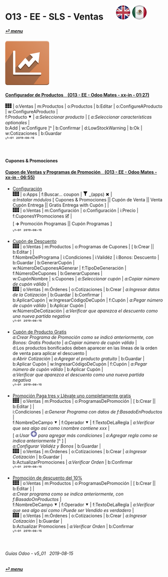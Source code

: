 # O13 - EE - SLS - Ventas &nbsp;&nbsp;&nbsp;&nbsp; [![en-uk](/doc/img/flg/en-uk-flg-btn-sml.png)](/en-uk/o13/ee/sls/en-uk-o13-ee-sls-sales-guides.md) [ ![es-mx](/doc/img/flg/es-mx-flg-btn-sml.png)](/es-mx/o13/ee/sls/es-mx-o13-ee-sls-sales-guides.md)
#### [_&#x23CE; menu_](/es-mx/o13/ee/es-mx-o13-ee-guides-menu.md "Regresar al menú de EE")  
### ![sls](/doc/img/app/big/sls.png)
[ⱽ¹²³⁴⁵⁶⁷⁸⁹⁰⁻]: # (ⱽ¹²³⁴⁵⁶⁷⁸⁹⁰⁻)

#### [Configurador de Productos &nbsp;&nbsp; (O13 - EE - Odoo Mates - xx-in - 01:27)](https://youtube.com/embed/W9Ncu2mwqHQ?autoplay=1&start=0&end=0&rel=0)
![apps](/doc/img/apps.png) | o:Ventas | m:Productos | o:Productos | b:Editar | o:ConfigureAProducto | w:ConfigureAProducto |  
f:Producto &#x2BC6; | _a:Seleccionar producto_ | \[ _a:Seleccionar características optionales_ |  
b:Add | w:Configure \]&#x207F; | b:Confirmar | d:LowStockWarning | b:Ok | w:Cotizaciones | b:Guardar  
  ⱽ¹⁻⁰¹ &nbsp;²⁰¹⁹⁻⁰⁸⁻¹⁵

<br>

#### Cupones & Promociones

#### [Cupon de Ventas y Programas de Promoción &nbsp;&nbsp; (O13 - EE - Odoo Mates - xx-in - 06:55)](https://youtube.com/embed/JF5JYktZV3E?autoplay=1&start=0&end=0&rel=0&nocount)

- [Configuración](https://youtube.com/embed/JF5JYktZV3E?autoplay=1&start=0&end=31&rel=0)  
  ![apps](/doc/img/apps.png) | o:Apps | f:Buscar... coupon | ![filter](/doc/img/filter.png) _(apps) &#x2716; |  
  _a:Instalar módulos_ \[ Cupones & Promociones || Cupón de Venta || Venta Cupón Entrega || Gratis Entrega with Cupón \] |  
  ![apps](/doc/img/apps.png) | o:Ventas | m:Configuración | o:Configuración | i:Precio | f:CuponesYPromociones &#x1F5F9; |  
  \[ &#x1F872; Promoción Programas || Cupón Programas \]  
  ⱽ¹⁻⁰¹ &nbsp;²⁰¹⁹⁻⁰⁸⁻¹⁵

- [Cupón de Descuento](https://youtube.com/embed/JF5JYktZV3E?autoplay=1&start=31&end=127&rel=0)  
  ![apps](/doc/img/apps.png) | o:Ventas | m:Productos | o:Programas de Cupones | \[ b:Crear || b:Editar \] |  
  f:NombreDelPrograma | i:Condiciones | i:Validéz | i:Bonos: Descuento | b:Guardar | b:GenerarCupón |  
  w:NúmeroDeCuponesAGenerar | f:TipoDeGeneración | f:NúmeroDeCupones | b:GenerarCupones |  
  w:CupónNombre | s:Cupones | _a:Seleccionar cupón_ | _a:Copiar número de cupón válido_ |  
  ![apps](/doc/img/apps.png) | o:Ventas | m:Órdenes | o:Cotizaciones | b:Crear | _a:Ingresar datos de la Cotización_ | b:Guardar | b:Confirmar |  
  b:AplicarCupón | w:IngresarCódigoDeCupón | f:Cupón | _a:Pegar número de cupón válido_ | b:Aplicar Cupón |  
  w:NúmeroDeCotización | _a:Verificar que aparezca el descuento como una nueva partida negativa_  
  ⱽ¹⁻⁰¹ &nbsp;²⁰¹⁹⁻⁰⁸⁻¹⁵

- [Cupón de Producto Gratis](https://youtube.com/embed/JF5JYktZV3E?autoplay=1&start=127&end=228&rel=0)  
  _a:Crear Programa de Promoción como se indicó anteriormente, con Bonos: Gratis Producto_ | _a:Copiar número de cupón válido_ |  
  d:Los productos bonificados deben aparecer en las líneas de la orden de venta para aplicar el descuento |  
  _a:Abrir Cotización_ | _a:Agregar el producto gratuito_ | b:Guardar |  
  b:Aplicar Cupón | w:IngresarCódigoDeCupón | f:Cupón | _a:Pegar número de cupón válido_ | b:Aplicar Cupón |  
  _a:Verificar que aparezca el descuento como una nueva partida negativa_  
  ⱽ¹⁻⁰¹ &nbsp;²⁰¹⁹⁻⁰⁸⁻¹⁵

- [Promoción Paga tres y Llévate uno completamente gratis](https://youtube.com/embed/JF5JYktZV3E?autoplay=1&start=228&end=320&rel=0)  
  ![apps](/doc/img/apps.png) | o:Ventas | m:Productos | o:ProgramasDePromoción | \[ b:Crear || b:Editar \] |  
  i:Condiciones | _a:Generar Programa con datos de f:BasadoEnProductos_ |  
  f:NombreDeCampo &#x2BC6; | f:Operador &#x2BC6; | f:TextoDeLaRegla | _a:Verificar que sea algo así como i:nombre contiene xxx_ |  
  \[ _a:Usar ![add](/doc/img/button_add.png) para agregar más condiciones_ | _a:Agregar regla como se indica anteriormente_ ]&#x207F; \] |  
  _a:Configurar Validéz y Bonos_ | b:Guardar |  
  ![apps](/doc/img/apps.png) | o:Ventas | m:Órdenes | o:Cotizaciones | b:Crear | _a:Ingresar Cotización_ | b:Guardar |  
  b:ActualizarPromociones | _a:Verificar Orden_ | b:Confirmar  
  ⱽ¹⁻⁰¹ &nbsp;²⁰¹⁹⁻⁰⁸⁻¹⁵

- [Promoción de descuento del 10%](https://youtube.com/embed/JF5JYktZV3E?autoplay=1&start=320&end=0&rel=0)  
  ![apps](/doc/img/apps.png) | o:Ventas | m:Productos | o:ProgramasDePromoción | \[ b:Crear || b:Editar \] |  
  _a:Crear programa como se indica anteriormente, con f:BasadoOnProductos_ |  
  f:NombreDeCampo &#x2BC6; | f:Operador &#x2BC6; | f:TextoDeLaRegla | _a:Verificar que sea algo así como i:Puede ser Vendido es verdadero_ |  
  ![apps](/doc/img/apps.png) | o:Ventas | m:Órdenes | o:Cotizaciones | b:Crear | _a:Ingresar Cotización_ | b:Guardar |  
  b:Actualizar Promociones | _a:Verificar Orden_ | b:Confirmar   
  ⱽ¹⁻⁰¹ &nbsp;²⁰¹⁹⁻⁰⁸⁻¹⁵

<br>

###### Guías Odoo - v5_01 &nbsp; 2019-08-15  
**[_&#x23CE; menu_](/es-mx/o13/ee/es-mx-o13-ee-guides-menu.md)**  
